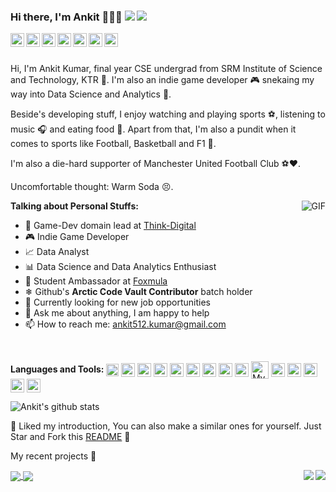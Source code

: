 ### Hi there, I'm Ankit 👋👨‍💻 ![](https://pronoun.cyou/x/y?subject=He&object=Him&height=20) ![](https://pronoun.cyou/x/y?subject=Bro&object=Bruh&height=20)

<a href="https://www.linkedin.com/in/ankitk79/" target="_blank">
  <img align="left" alt="Linkedin" width="22px" src="https://cdn.jsdelivr.net/npm/simple-icons@v3/icons/linkedin.svg" />
</a>
<a href="https://github.com/Ankit512/">
  <img align="left" alt="GitHub" width="22px" src="https://cdn.jsdelivr.net/npm/simple-icons@3.1.0/icons/github.svg" />
</a>
 <a href="https://twitter.com/theunusualankit/">
   <img align="left" alt="Ankit Kumar| Twitter" width="22px" src="https://cdn.jsdelivr.net/npm/simple-icons@v3/icons/twitter.svg" />
</a>
 <a href="https://www.instagram.com/whoisankit_101/">
  <img align="left" alt="Instagram" width="22px" src="https://cdn.jsdelivr.net/npm/simple-icons@v3/icons/instagram.svg" />
 </a>
 <a href="https://www.reddit.com/user/Freaknstein7">
  <img align="left" alt=" Reddit" width="22px" src="https://cdn.jsdelivr.net/npm/simple-icons@v3/icons/reddit.svg" />
</a>
 <a href="https://www.hackerrank.com/AnkitK79">
   <img align="left" alt="HackerRank" width="22px" src="https://cdn.jsdelivr.net/npm/simple-icons@3.2.0/icons/hackerrank.svg" />
</a>
 <a href="https://medium.com/@ankit512.kumar">
   <img align="left" alt="Medium" width="22px" src="https://cdn.jsdelivr.net/npm/simple-icons@3.2.0/icons/medium.svg" />
</a>
<br />
<br />

Hi, I'm Ankit Kumar, final year CSE undergrad from SRM Institute of Science and Technology, KTR 🏫. I'm also an indie game developer 🎮 snekaing my way into Data Science and Analytics 🤫.

Beside's developing stuff, I enjoy watching and playing sports ⚽, listening to music 🎧 and eating food 🍕. Apart from that, I'm also a pundit when it comes to sports like Football, Basketball and F1 🧐.

I'm also a die-hard supporter of Manchester United Football Club ⚽❤.

Uncomfortable thought: Warm Soda 😣.

  <img align="right" alt="GIF" src="https://media.giphy.com/media/xIZku8V0y7uqk/giphy.gif" />
  
**Talking about Personal Stuffs:**

- 🌱 Game-Dev domain lead at [Think-Digital](https://www.think-digital.in/)
- 🎮 Indie Game Developer
- 📈 Data Analyst
- 📊 Data Science and Data Analytics Enthusiast 
- 👦 Student Ambassador at [Foxmula](https://foxmula.com/)
- ❄ Github's **Arctic Code Vault Contributor** batch holder
- 💼 Currently looking for new job opportunities
- 💬 Ask me about anything, I am happy to help
- 📫 How to reach me: ankit512.kumar@gmail.com

&nbsp;

**Languages and Tools:**
<img align="center" alt="C" width="20px" src="https://cdn.jsdelivr.net/npm/simple-icons@3.2.0/icons/c.svg" />
<img align="center" alt="C++" width="22px" src="https://cdn.jsdelivr.net/npm/simple-icons@3.2.0/icons/cplusplus.svg" />
<img align="center" alt="Csharp" width="22px" src="https://cdn.jsdelivr.net/npm/simple-icons@3.2.0/icons/csharp.svg" />
<img align="center" alt="Python" width="22px" src="https://cdn.jsdelivr.net/npm/simple-icons@3.2.0/icons/python.svg" />
<img align="center" alt="Java" width="22px" src="https://cdn.jsdelivr.net/npm/simple-icons@3.2.0/icons/java.svg" />
<img align="center" alt="R" width="22px" src="https://cdn.jsdelivr.net/npm/simple-icons@3.2.0/icons/r.svg" />
<img align="center" alt="Jupyter" width="22px" src="https://cdn.jsdelivr.net/npm/simple-icons@3.2.0/icons/jupyter.svg" />
<img align="center" alt="Pandas" width="22px" src="https://cdn.jsdelivr.net/npm/simple-icons@3.2.0/icons/pandas.svg" />
<img align="center" alt="Tensorflow" width="22px" src="https://cdn.jsdelivr.net/npm/simple-icons@3.2.0/icons/tensorflow.svg" />
<img align="center" alt="MySQL" width="28px" src="https://cdn.jsdelivr.net/npm/simple-icons@3.2.0/icons/mysql.svg" />
<img align="center" alt="Unity 3D" width="22px" src="https://cdn.jsdelivr.net/npm/simple-icons@3.2.0/icons/unity.svg" />
<img align="center" alt="Microsoft Office" width="22px" src="https://cdn.jsdelivr.net/npm/simple-icons@3.2.0/icons/microsoftoffice.svg" />
<img align="center" alt="Linux" width="22px" src="https://cdn.jsdelivr.net/npm/simple-icons@3.2.0/icons/linux.svg" />
<img align="center" alt="Git" width="22px" src="https://cdn.jsdelivr.net/npm/simple-icons@3.2.0/icons/git.svg" />
<img align="center" alt="LaTeX" width="22px" src="https://cdn.jsdelivr.net/npm/simple-icons@3.2.0/icons/latex.svg" />

![Ankit's github stats](https://github-readme-stats.vercel.app/api?username=Ankit512&show_icons=true&hide_border=true)

:pushpin: Liked my introduction, You can also make a similar ones for yourself. Just Star and Fork this [README](https://github.com/Ankit512/Ankit512) :pencil:

My recent projects :rocket:

<a href="https://github.com/Ankit512/AkatsukiJutsu-OpenCV">
  <img align="center" src="https://github-readme-stats.vercel.app/api/pin/?username=Ankit512&repo=AkatsukiJutsu-OpenCV" />
</a>

<a href="https://github.com/Ankit512/Employee-Attrition-Prediction">
  <img align="right" src="https://github-readme-stats.vercel.app/api/pin/?username=Ankit512&repo=Employee-Attrition-Prediction" />
</a>

<a href="https://github.com/Ankit512/Service-request-data-analysis-of-New-York-City-311-calls">
  <img align="center" src="https://github-readme-stats.vercel.app/api/pin/?username=Ankit512&repo=Service-request-data-analysis-of-New-York-City-311-calls" />
</a>

<a href="https://github.com/Ankit512/FPS-Minigame">
  <img align="right" src="https://github-readme-stats.vercel.app/api/pin/?username=Ankit512&repo=FPS-Minigame" />
</a>




